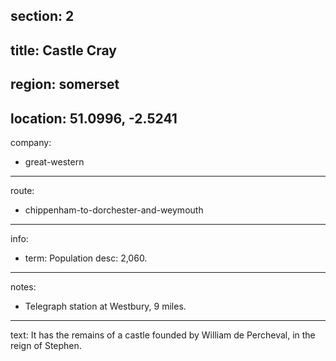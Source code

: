section: 2
----
title: Castle Cray
----
region: somerset
----
location: 51.0996, -2.5241
----
company:
- great-western
----
route:
- chippenham-to-dorchester-and-weymouth
----
info:
- term: Population
  desc: 2,060.
----
notes:
- Telegraph station at Westbury, 9 miles.
----
text: It has the remains of a castle founded by William de Percheval, in the reign of Stephen.
